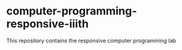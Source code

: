 # computer-programming-responsive-iiith
This repository contains the responsive computer programming lab
